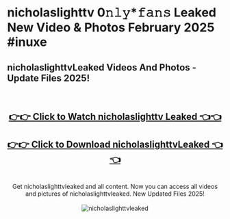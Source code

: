 # nicholaslighttv 0𝚗𝚕𝚢*𝚏𝚊𝚗𝚜 Leaked New Video & Photos February 2025 #inuxe

<h2>nicholaslighttvLeaked Videos And Photos - Update Files 2025!</h2>
<br>
<div align="center">
<h2><a href="https://mediaupload.pro?title=nicholaslighttv&ref=11F" rel="nofollow">👉👉 Click to Watch nicholaslighttv Leaked 👈👈</a></h2>
<h2><a href="https://mediaupload.pro?title=nicholaslighttv&ref=11F" rel="nofollow">👉👉 Click to Download nicholaslighttvLeaked 👈👈</a></h2>
<br>
Get nicholaslighttvleaked and all content. Now you can access all videos and pictures of nicholaslighttvleaked. New Updated Files 2025!
<br>
<br>
<a href="https://mediaupload.pro?title=nicholaslighttv&ref=11F" rel="nofollow" data-target="animated-image.originalLink"><img src="https://i.ibb.co/Gkj2r4b/banner.png" alt="nicholaslighttvleaked" style="max-width: 100%; display: inline-block;" data-target="animated-image.originalImage"></a>
</div>
<br>

